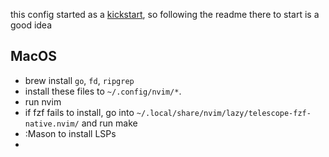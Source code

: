 this config started as a [kickstart](https://github.com/nvim-lua/kickstart.nvim), so following the readme there to start is a good idea

## MacOS
- brew install `go`, `fd`, `ripgrep`
- install these files to `~/.config/nvim/*`.
- run nvim
- if fzf fails to install, go into `~/.local/share/nvim/lazy/telescope-fzf-native.nvim/` and run make
- :Mason to install LSPs
- 
